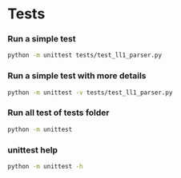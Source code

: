 
# Tests

### Run a simple test

```sh
python -m unittest tests/test_ll1_parser.py
```

### Run a simple test with more details

```sh
python -m unittest -v tests/test_ll1_parser.py
```

### Run all test of tests folder

```sh
python -m unittest
```

### unittest help

```sh
python -m unittest -h
```





